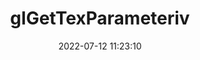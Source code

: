 ---
title: glGetTexParameteriv
permalink: /glsc/glGetTexParameteriv
date: 2022-07-12 11:23:10
tags: [OpenGL,OpenGL SC,OpenGL SC 1.0,OpenGL SC 1.0.1,OpenGL SC 2.0]
keywords: [OpenGL,OpenGL SC,OpenGL SC 1.0,OpenGL SC 1.0.1,OpenGL SC 2.0]
categories: OpenGL
index_img: /img/opengl.jpg
---